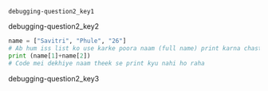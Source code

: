 ```ngMeta
debugging-question2_key1
```

debugging-question2_key2


```python
name = ["Savitri", "Phule", "26"]
# Ab hum iss list ko use karke poora naam (full name) print karna chaste hai
print (name[1]+name[2])
# Code mei dekhiye naam theek se print kyu nahi ho raha
```
debugging-question2_key3
